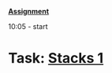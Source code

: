 **[Assignment](http://cs.brown.edu/courses/csci1730/2022/smol.html)**

10:05 - start 


# Task: [Stacks 1](https://docs.google.com/document/d/18i4er7B5-bE90LDP2VvYh0OkdfvWJ_08Stxx9bQ2bcM/edit)

